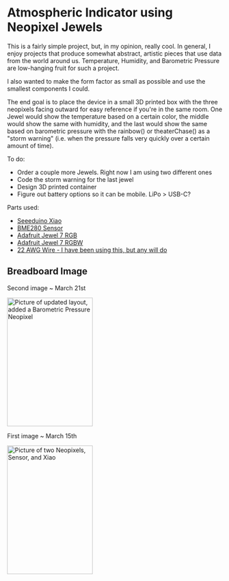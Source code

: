 # Atmospheric Indicator using Neopixel Jewels

This is a fairly simple project, but, in my opinion, really cool. In general, I enjoy projects that produce somewhat abstract, artistic pieces that use data from the world around us. Temperature, Humidity, and Barometric Pressure are low-hanging fruit for such a project. 

I also wanted to make the form factor as small as possible and use the smallest components I could.

The end goal is to place the device in a small 3D printed box with the three neopixels facing outward for easy reference if you're in the same room. One Jewel would show the temperature based on a certain color, the middle would show the same with humidity, and the last would show the same based on barometric pressure with the rainbow() or theaterChase() as a "storm warning" (i.e. when the pressure falls very quickly over a certain amount of time).

To do:
* Order a couple more Jewels. Right now I am using two different ones
* Code the storm warning for the last jewel
* Design 3D printed container
* Figure out battery options so it can be mobile. LiPo > USB-C?

Parts used:

* [Seeeduino Xiao](https://www.seeedstudio.com/Seeeduino-XIAO-Arduino-Microcontroller-SAMD21-Cortex-M0+-p-4426.html)
* [BME280 Sensor](https://www.amazon.com/gp/product/B01N47LZ4P/ref=ppx_yo_dt_b_search_asin_title?ie=UTF8&psc=1f)
* [Adafruit Jewel 7 RGB](https://www.adafruit.com/product/2226nnMaterial?hidden=yes&main_page=product_info&products_id=2226&gclid=Cj0KCQjwi7yCBhDJARIsAMWFScPwNtT3JpWPzmPmBQJgau7jMIXhg61gpJ46Kh5Rj5B9ODmnZWLjUb0aAtI8EALw_wcB)
* [Adafruit Jewel 7 RGBW](https://www.adafruit.com/product/2859)
* [22 AWG Wire - I have been using this, but any will do](https://www.amazon.com/gp/product/B07TX6BX47/ref=ppx_yo_dt_b_search_asin_title?ie=UTF8&psc=1)

## Breadboard Image
Second image ~ March 21st

<img src="https://i.imgur.com/8aFFsvk.jpg" alt="Picture of updated layout, added a Barometric Pressure Neopixel" width="200" height="300" />

First image ~ March 15th

<img alt="Picture of two Neopixels, Sensor, and Xiao" src="https://i.imgur.com/HFIlbCU.jpg" width="200" height="300" />
